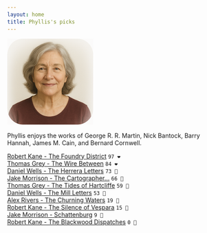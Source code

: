 ```yaml
---
layout: home
title: Phyllis's picks
---
```


![Phyllis](/assets/phyllis.png)

Phyllis enjoys the works of George R. R. Martin, Nick Bantock, Barry Hannah, James M. Cain, and Bernard Cornwell.

[Robert Kane - The Foundry District](/works/Robert-Kane-The-Foundry-District.html) `97 ❤️`  
[Thomas Grey - The Wire Between](/works/Thomas-Grey-The-Wire-Between.html) `84 ❤️`  
[Daniel Wells - The Herrera Letters](/works/Daniel-Wells-The-Herrera-Letters.html) `73 🩷`  
[Jake Morrison - The Cartographer…](/works/Jake-Morrison-The-Cartographer's-Descent.html) `66 🩷`  
[Thomas Grey - The Tides of Hartcliffe](/works/Thomas-Grey-The-Tides-of-Hartcliffe.html) `59 🧡`  
[Daniel Wells - The Mill Letters](/works/Daniel-Wells-The-Mill-Letters.html) `53 🧡`  
[Alex Rivers - The Churning Waters](/works/Alex-Rivers-The-Churning-Waters.html) `19 🩶`  
[Robert Kane - The Silence of Vespara](/works/Robert-Kane-The-Silence-of-Vespara.html) `15 🩶`  
[Jake Morrison - Schattenburg](/works/Jake-Morrison-Schattenburg.html) `9 🩶`  
[Robert Kane - The Blackwood Dispatches](/works/Robert-Kane-The-Blackwood-Dispatches.html) `0 🩶`  
